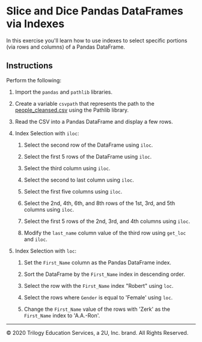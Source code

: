 # Slice and Dice Pandas DataFrames via Indexes

In this exercise you'll learn how to use indexes to select specific portions (via rows and columns) of a Pandas DataFrame.

## Instructions

Perform the following:

1. Import the `pandas` and `pathlib` libraries.

2. Create a variable `csvpath` that represents the path to the [people_cleansed.csv](Resources/people_cleansed.csv) using the Pathlib library.

3. Read the CSV into a Pandas DataFrame and display a few rows.

4. Index Selection with `iloc`:

    1. Select the second row of the DataFrame using `iloc`.

    2. Select the first 5 rows of the DataFrame using `iloc`.

    3. Select the third column using `iloc`.

    4. Select the second to last column using `iloc`.

    5. Select the first five columns using `iloc`.

    6. Select the 2nd, 4th, 6th, and 8th rows of the 1st, 3rd, and 5th columns using `iloc`.

    7. Select the first 5 rows of the 2nd, 3rd, and 4th columns using `iloc`.

    8. Modify the `last_name` column value of the third row using `get_loc` and `iloc`.

5. Index Selection with `loc`:

    1. Set the `First_Name` column as the Pandas DataFrame index.

    2. Sort the DataFrame by the `First_Name` index in descending order.

    3. Select the row with the `First_Name` index "Robert" using `loc`.

    4. Select the rows where `Gender` is equal to 'Female' using `loc`.

    5. Change the `First_Name` value of the rows with 'Zerk' as the `First_Name` index to 'A.A.-Ron'.

---

© 2020 Trilogy Education Services, a 2U, Inc. brand. All Rights Reserved.
